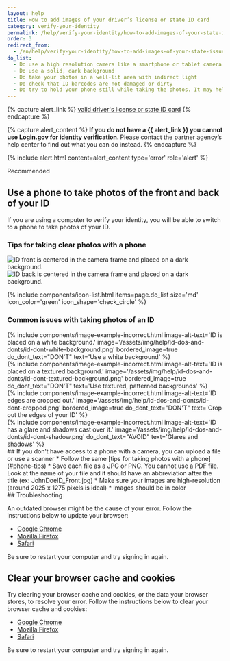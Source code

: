 ```yaml
---
layout: help
title: How to add images of your driver’s license or state ID card
category: verify-your-identity
permalink: /help/verify-your-identity/how-to-add-images-of-your-state-issued-id/
order: 3
redirect_from:
  - /en/help/verify-your-identity/how-to-add-images-of-your-state-issued-id/
do_list: 
  - Do use a high resolution camera like a smartphone or tablet camera. Your computer webcam may not take clear photos.
  - Do use a solid, dark background
  - Do take your photos in a well-lit area with indirect light
  - Do check that ID barcodes are not damaged or dirty
  - Do try to hold your phone still while taking the photos. It may help to prop your arms on the table to steady yourself.
---
```


{% capture alert_link %}
  <a href="/help/verify-your-identity/accepted-state-issued-identification/">valid driver's license or state ID card</a>
{% endcapture %}

{% capture alert_content %}
  <strong>
    If you do not have a {{ alert_link }} you cannot use Login.gov for identity verification.
  </strong>
  Please contact the partner agency’s help center to find out what you can do instead.
{% endcapture %}

{%
  include alert.html
  content=alert_content
  type='error'
  role='alert'
%}

<div class="margin-top-5">
  <span class="usa-tag usa-tag--informative">Recommended</span>
</div>

<div class="margin-top-2">
  <h2 id="phone-tips" class="margin-0">
    Use a phone to take photos of the front and back of your ID
  </h2>
</div>

If you are using a computer to verify your identity, you will be able to switch to a phone to take photos of your ID.

### Tips for taking clear photos with a phone

<div class="grid-row grid-gap">
  <div class="tablet:grid-col">
    <img alt="ID front is centered in the camera frame and placed on a dark background." src="{{ site.baseurl }}/assets/img/help/id-dos-and-donts/id-do-front.png" />
  </div>
  <div class="tablet:grid-col">
    <img alt="ID back is centered in the camera frame and placed on a dark background." src="{{ site.baseurl }}/assets/img/help/id-dos-and-donts/id-do-back.png" />
  </div>
</div>

{%
  include components/icon-list.html
  items=page.do_list
  size='md'
  icon_color='green'
  icon_shape='check_circle'
%}

### Common issues with taking photos of an ID

<div class="grid-row grid-gap margin-bottom-6">
  <div class="tablet:grid-col">
    {%
      include components/image-example-incorrect.html
      image-alt-text='ID is placed on a white background.'
      image='/assets/img/help/id-dos-and-donts/id-dont-white-background.png'
      bordered_image=true
      do_dont_text="DON'T"
      text='Use a white background'
    %}
  </div>
  <div class="tablet:grid-col">
    {%
      include components/image-example-incorrect.html
      image-alt-text='ID is placed on a textured background.'
      image='/assets/img/help/id-dos-and-donts/id-dont-textured-background.png'
      bordered_image=true
      do_dont_text="DON'T"
      text='Use textured, patterned backgrounds'
    %}
  </div>
</div>
<div class="grid-row grid-gap">
  <div class="tablet:grid-col">
    {%
      include components/image-example-incorrect.html
      image-alt-text='ID edges are cropped out.'
      image='/assets/img/help/id-dos-and-donts/id-dont-cropped.png'
      bordered_image=true
      do_dont_text="DON'T"
      text='Crop out the edges of your ID'
    %}
  </div>
  <div class="tablet:grid-col">
    {%
      include components/image-example-incorrect.html
      image-alt-text='ID has a glare and shadows cast over it.'
      image='/assets/img/help/id-dos-and-donts/id-dont-shadow.png'
      do_dont_text="AVOID"
      text='Glares and shadows'
    %}
  </div>
</div>

<div class="page-content__horizontal-rule"></div>
## If you don’t have access to a phone with a camera, you can upload a file or use a scanner
* Follow the same [tips for taking photos with a phone](#phone-tips)
* Save each file as a JPG or PNG. You cannot use a PDF file. Look at the name of your file and it should have an abbreviation after the title (ex: JohnDoeID_Front.jpg)
* Make sure your images are high-resolution (around 2025 x 1275 pixels is ideal)
* Images should be in color

<div class="page-content__horizontal-rule"></div>
## Troubleshooting

An outdated browser might be the cause of your error. Follow the instructions below to update your browser:

* [Google Chrome](https://support.google.com/chrome/answer/95414?co=GENIE.Platform%3DDesktop&hl=en-US)
* [Mozilla Firefox](https://support.mozilla.org/en-US/kb/update-firefox-latest-version)
* [Safari](https://support.apple.com/en-us/HT204416)

Be sure to restart your computer and try signing in again.

## Clear your browser cache and cookies

Try clearing your browser cache and cookies, or the data your browser stores, to resolve your error. Follow the instructions below to clear your browser cache and cookies:

* [Google Chrome](https://support.google.com/accounts/answer/32050?co=GENIE.Platform%3DDesktop&hl=en)
* [Mozilla Firefox](https://support.mozilla.org/en-US/kb/how-clear-firefox-cache)
* [Safari](https://support.apple.com/en-us/HT201265)

Be sure to restart your computer and try signing in again.